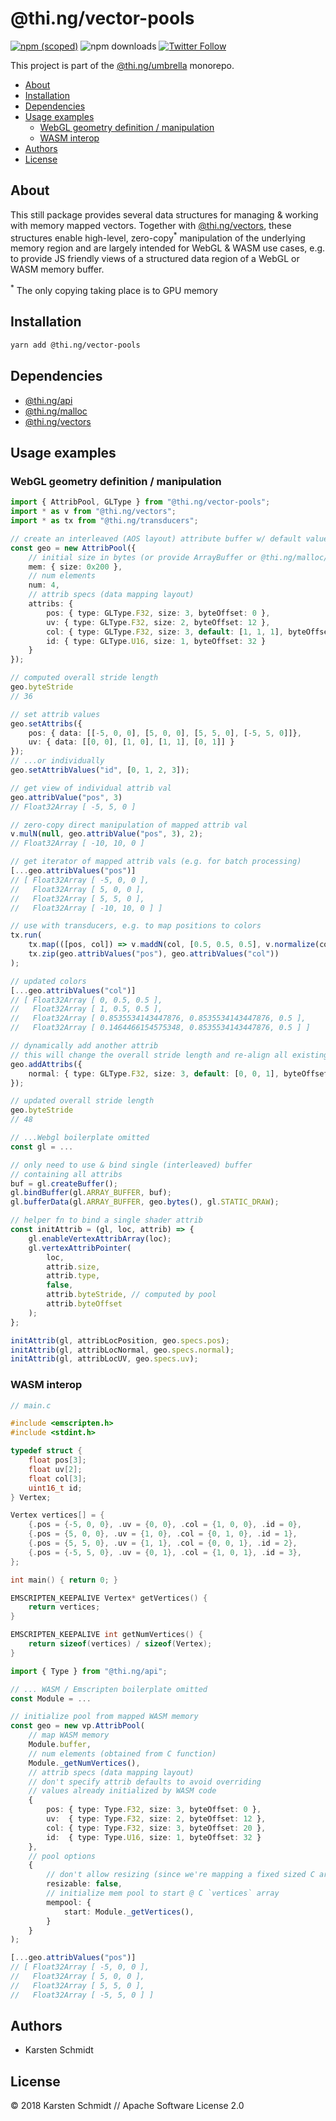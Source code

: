 # @thi.ng/vector-pools

[![npm (scoped)](https://img.shields.io/npm/v/@thi.ng/vector-pools.svg)](https://www.npmjs.com/package/@thi.ng/vector-pools)
![npm downloads](https://img.shields.io/npm/dm/@thi.ng/vector-pools.svg)
[![Twitter Follow](https://img.shields.io/twitter/follow/thing_umbrella.svg?style=flat-square&label=twitter)](https://twitter.com/thing_umbrella)

This project is part of the
[@thi.ng/umbrella](https://github.com/thi-ng/umbrella/) monorepo.

<!-- TOC depthFrom:2 depthTo:3 -->

- [About](#about)
- [Installation](#installation)
- [Dependencies](#dependencies)
- [Usage examples](#usage-examples)
    - [WebGL geometry definition / manipulation](#webgl-geometry-definition--manipulation)
    - [WASM interop](#wasm-interop)
- [Authors](#authors)
- [License](#license)

<!-- /TOC -->

## About

This still package provides several data structures for managing &
working with memory mapped vectors. Together with
[@thi.ng/vectors](https://github.com/thi-ng/umbrella/tree/master/packages/vectors),
these structures enable high-level, zero-copy<sup>*</sup> manipulation
of the underlying memory region and are largely intended for WebGL &
WASM use cases, e.g. to provide JS friendly views of a structured data
region of a WebGL or WASM memory buffer.

<sup>*</sup> The only copying taking place is to GPU memory

## Installation

```bash
yarn add @thi.ng/vector-pools
```

## Dependencies

- [@thi.ng/api](https://github.com/thi-ng/umbrella/tree/master/packages/api)
- [@thi.ng/malloc](https://github.com/thi-ng/umbrella/tree/master/packages/malloc)
- [@thi.ng/vectors](https://github.com/thi-ng/umbrella/tree/master/packages/vectors)

## Usage examples

### WebGL geometry definition / manipulation

```ts
import { AttribPool, GLType } from "@thi.ng/vector-pools";
import * as v from "@thi.ng/vectors";
import * as tx from "@thi.ng/transducers";

// create an interleaved (AOS layout) attribute buffer w/ default values
const geo = new AttribPool({
    // initial size in bytes (or provide ArrayBuffer or @thi.ng/malloc/MemPool)
    mem: { size: 0x200 },
    // num elements
    num: 4,
    // attrib specs (data mapping layout)
    attribs: {
        pos: { type: GLType.F32, size: 3, byteOffset: 0 },
        uv: { type: GLType.F32, size: 2, byteOffset: 12 },
        col: { type: GLType.F32, size: 3, default: [1, 1, 1], byteOffset: 20 },
        id: { type: GLType.U16, size: 1, byteOffset: 32 }
    }
});

// computed overall stride length
geo.byteStride
// 36

// set attrib values
geo.setAttribs({
    pos: { data: [[-5, 0, 0], [5, 0, 0], [5, 5, 0], [-5, 5, 0]]},
    uv: { data: [[0, 0], [1, 0], [1, 1], [0, 1]] }
});
// ...or individually
geo.setAttribValues("id", [0, 1, 2, 3]);

// get view of individual attrib val
geo.attribValue("pos", 3)
// Float32Array [ -5, 5, 0 ]

// zero-copy direct manipulation of mapped attrib val
v.mulN(null, geo.attribValue("pos", 3), 2);
// Float32Array [ -10, 10, 0 ]

// get iterator of mapped attrib vals (e.g. for batch processing)
[...geo.attribValues("pos")]
// [ Float32Array [ -5, 0, 0 ],
//   Float32Array [ 5, 0, 0 ],
//   Float32Array [ 5, 5, 0 ],
//   Float32Array [ -10, 10, 0 ] ]

// use with transducers, e.g. to map positions to colors
tx.run(
    tx.map(([pos, col]) => v.maddN(col, [0.5, 0.5, 0.5], v.normalize(col, pos), 0.5)),
    tx.zip(geo.attribValues("pos"), geo.attribValues("col"))
);

// updated colors
[...geo.attribValues("col")]
// [ Float32Array [ 0, 0.5, 0.5 ],
//   Float32Array [ 1, 0.5, 0.5 ],
//   Float32Array [ 0.8535534143447876, 0.8535534143447876, 0.5 ],
//   Float32Array [ 0.1464466154575348, 0.8535534143447876, 0.5 ] ]

// dynamically add another attrib
// this will change the overall stride length and re-align all existing attribs
geo.addAttribs({
    normal: { type: GLType.F32, size: 3, default: [0, 0, 1], byteOffset: 36 }
});

// updated overall stride length
geo.byteStride
// 48

// ...Webgl boilerplate omitted
const gl = ...

// only need to use & bind single (interleaved) buffer
// containing all attribs
buf = gl.createBuffer();
gl.bindBuffer(gl.ARRAY_BUFFER, buf);
gl.bufferData(gl.ARRAY_BUFFER, geo.bytes(), gl.STATIC_DRAW);

// helper fn to bind a single shader attrib
const initAttrib = (gl, loc, attrib) => {
    gl.enableVertexAttribArray(loc);
    gl.vertexAttribPointer(
        loc,
        attrib.size,
        attrib.type,
        false,
        attrib.byteStride, // computed by pool
        attrib.byteOffset
    );
};

initAttrib(gl, attribLocPosition, geo.specs.pos);
initAttrib(gl, attribLocNormal, geo.specs.normal);
initAttrib(gl, attribLocUV, geo.specs.uv);
```

### WASM interop

```c
// main.c

#include <emscripten.h>
#include <stdint.h>

typedef struct {
    float pos[3];
    float uv[2];
    float col[3];
    uint16_t id;
} Vertex;

Vertex vertices[] = {
    {.pos = {-5, 0, 0}, .uv = {0, 0}, .col = {1, 0, 0}, .id = 0},
    {.pos = {5, 0, 0}, .uv = {1, 0}, .col = {0, 1, 0}, .id = 1},
    {.pos = {5, 5, 0}, .uv = {1, 1}, .col = {0, 0, 1}, .id = 2},
    {.pos = {-5, 5, 0}, .uv = {0, 1}, .col = {1, 0, 1}, .id = 3},
};

int main() { return 0; }

EMSCRIPTEN_KEEPALIVE Vertex* getVertices() {
    return vertices;
}

EMSCRIPTEN_KEEPALIVE int getNumVertices() {
    return sizeof(vertices) / sizeof(Vertex);
}
```

```ts
import { Type } from "@thi.ng/api";

// ... WASM / Emscripten boilerplate omitted
const Module = ...

// initialize pool from mapped WASM memory
const geo = new vp.AttribPool(
    // map WASM memory
    Module.buffer,
    // num elements (obtained from C function)
    Module._getNumVertices(),
    // attrib specs (data mapping layout)
    // don't specify attrib defaults to avoid overriding
    // values already initialized by WASM code
    {
        pos: { type: Type.F32, size: 3, byteOffset: 0 },
        uv:  { type: Type.F32, size: 2, byteOffset: 12 },
        col: { type: Type.F32, size: 3, byteOffset: 20 },
        id:  { type: Type.U16, size: 1, byteOffset: 32 }
    },
    // pool options
    {
        // don't allow resizing (since we're mapping a fixed sized C array)
        resizable: false,
        // initialize mem pool to start @ C `vertices` array
        mempool: {
            start: Module._getVertices(),
        }
    }
);

[...geo.attribValues("pos")]
// [ Float32Array [ -5, 0, 0 ],
//   Float32Array [ 5, 0, 0 ],
//   Float32Array [ 5, 5, 0 ],
//   Float32Array [ -5, 5, 0 ] ]
```

## Authors

- Karsten Schmidt

## License

&copy; 2018 Karsten Schmidt // Apache Software License 2.0
